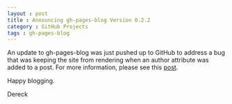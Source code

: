 ```yaml
---
layout : post
title : Announcing gh-pages-blog Version 0.2.2
category : GitHub Projects
tags : gh-pages-blog
---
```


An update to gh-pages-blog was just pushed up to GitHub to address a bug that was keeping the site from rendering when an author attribute was added to a post. For more information, please see this [post](http://thedereck.github.io/gh-pages-blog/version%200.2.2/2013/08/29/version-0-2-2.html).

Happy blogging.

Dereck
